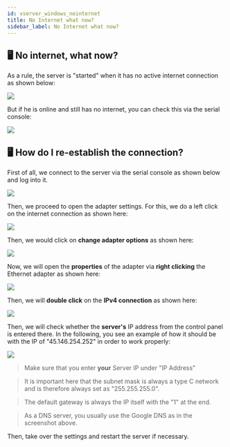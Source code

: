 ```yaml
---
id: vserver_windows_nointernet
title: No Internet what now?
sidebar_label: No Internet what now?
---
```



## 🖥 No internet, what now?

As a rule, the server is "started" when it has no active internet connection as shown below:

![](https://screensaver01.zap-hosting.com/index.php/s/36Fw6TP8JCiwAia/preview)

But if he is online and still has no internet, you can check this via the serial console: 

![](https://screensaver01.zap-hosting.com/index.php/s/aq37j3XG72meGH9/preview)


## 🖥 How do I re-establish the connection?

First of all, we connect to the server via the serial console as shown below and log into it. 

![](https://screensaver01.zap-hosting.com/index.php/s/2WjFgoyE5fdstd6/preview)

Then, we proceed to open the adapter settings. For this, we do a left click on the internet connection as shown here:

![](https://screensaver01.zap-hosting.com/index.php/s/jsRoZdbYLBeFpp7/preview)

Then, we would click on **change adapter options** as shown here:

![](https://screensaver01.zap-hosting.com/index.php/s/KKPJp6QQRjaHNKe/preview)

Now, we will open the **properties** of the adapter via **right clicking** the Ethernet adapter as shown here:

![](https://screensaver01.zap-hosting.com/index.php/s/ciF26AKKyKed8gA/preview)

Then, we will **double click** on the **IPv4 connection** as shown here:

![](https://screensaver01.zap-hosting.com/index.php/s/eNedHmYkAgJARNi/preview)

Then, we will check whether the **server's** IP address from the control panel is entered there. In the following, you see an example of how it should be with the IP of "45.146.254.252" in order to work properly:

![](https://screensaver01.zap-hosting.com/index.php/s/ZnLC26QHDBMi3c9/preview)

> Make sure that you enter **your** Server IP under "IP Address"

> It is important here that the subnet mask is always a type C network and is therefore always set as "255.255.255.0".

> The default gateway is always the IP itself with the "1" at the end.

> As a DNS server, you usually use the Google DNS as in the screenshot above.

Then, take over the settings and restart the server if necessary.

